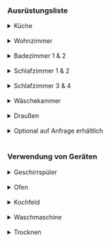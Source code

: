 ### Ausrüstungsliste

<details>
<summary>Küche</summary>
<ul>
<li>Mikrowelle</li>
<li>Kaffeemaschine</li>
<li>Toaster</li>
<li>Wasserkocher</li>
<li>Backofen</li>
<li>Geschirrspülmaschine</li>
<li>Töpfe</li>
<li>Kleingerät</li>
<li>Abwasch</li>
</ul>
</details>

<br />

<details>
<summary>Wohnzimmer</summary>
<ul>
<li>Fernseher</li>
<li>140cm Schlafsofa</li>
<li>Holzofen</li>
</ul>
</details>

<br />

<details>
<summary>Badezimmer 1 & 2</summary>
<ul>
<li>Haartrockner</li>
<li>Handtücher</li>
</ul>
</details>

<br />

<details>
<summary>Schlafzimmer 1 & 2</summary>
<ul>
<li>Fernseher</li>
<li>160cm Bett</li>
<li>Kissen</li>
<li>Bettdecke</li>
<li>Kleiderbügel</li>
<li>2 Bademäntel</li>
</ul>
</details>

<br/>

<details>
<summary>Schlafzimmer 3 & 4</summary>
<ul>
<li>Fernseher</li>
<li>2 Betten 80cm</li>
<li>Kissen</li>
<li>Bettdecke</li>
<li>Kleiderbügel</li>
<li>2 Bademäntel</li>
</ul>
</details>

<br />
<details>
<summary>Wäschekammer</summary>

<ul>
<li>Wasch-/Trocknungsmaschine</li>
<li>Vakuum</li>
<li>Bügeleisen und Bügelbrett</li>
<li>Reinigungsmittel</li>
</ul>

</details>

<br />

<details>
<summary>Draußen</summary>
<ul>
<li>Gartentisch und Stühle</li>
<li>Liegestühle</li>
<li>Grill</li>
<li>Sonnenschirm</li>
<li>SPA</li>

</details>

<br />

<details>
<summary>Optional auf Anfrage erhältlich</summary>
<ul>
<li>Babyausstattung</li>
<li>Hochstuhl</li>
<li>Reisebett</li>
<li>Wäscheleine</li>
</ul>
</details>

<br />

### Verwendung von Geräten

<details>
<summary>Geschirrspüler</summary>  
<ol>
<li>Öffnen Sie die Tür</li>
<li>Geschirrspüler einschalten</li>
<li>Das ECO 50 ° -Programm blinkt automatisch</li>
<li>Wählen Sie ein Programm</li>
<li>Platziere die Kapsel</li>
<li>Drücken Sie die START-Taste</li>
<li>Schließe die Tür</li>
<li>Das Programm beginnt</li>
</ol>
</details>

<br />

<details>
<summary>Ofen</summary>  
<ol>
<li>Zünde den Ofen an</li>
<li>Berühren Sie das ofenförmige Feld, um den Kochmodus auszuwählen</li>
<li>Stellen Sie den Kochmodus mit dem Steuerring ein</li>
<li>Berühren Sie das thermometerförmige Feld. Stellen Sie die Temperatur mit dem Kontrollring ein</li>
<li>Starten Sie mit der Start/Stopp-Taste</li>
<li>Das Gerät beginnt sich zu erwärmen, sobald die Temperatur erreicht ist, gibt der Ofen ein Signal aus</li>
</ol>

**Der Ofen wird durch Pyrolyse gereinigt, keine Scheuermittel verwenden**

</details>

<br />

<details>
<summary>Kochfeld</summary>
<ol>
<li>Kochfeld einschalten</li>
<li>Wählen Sie die gewünschte Leistungsstufe der Kochzone</li>
</ol>

**Kindersicherung: Aktivieren: Drücken Sie das Schlüsselsymbol ca. 5 Sekunden lang (Platte aus). Deaktivieren: Drücken Sie das Tastensymbol ca. 5 Sekunden lang. Blockierung wurde deaktiviert**

</details>

<br />

<details>
<summary>Waschmaschine</summary>
<ol>
<li>Öffne die Tür und lade die Wäsche</li>
<li>Drücken Sie die Ein/Aus-Taste</li>
<li>Wählen Sie ein Programm</li>
<li>Wählen Sie die Optionen (Temperatur, Schleuderdrehzahl usw.)</li>
<li>Pulver hinzufügen</li>
<li>Drücken Sie Start/Pause</li>
</ol>
</details>

<br />

<details>
<summary>Trocknen</summary>
<ol>
<li>Müssen Sie die Tür und beladen Sie die nasse Wäsche (nicht mehr als 5 kg)</li>
<li>Drücken Sie die Ein/Aus-Taste</li>
<li>Berühren Sie nicht die zentrale Programmauswahltaste</li>
<li>Wählen Sie den gewünschten Trocknungsmodus in den Optionen</li>
<li>Drücken Sie die Start/Pause-Taste</li>
</ol>

**Es ist normal, dass die "Baumwoll" -Diode standardmäßig eingeschaltet bleibt. Es hängt nicht mit der Art der Kleidung zusammen. Die tatsächliche Trocknungszeit kann je nach Ladegewicht, Luftfeuchtigkeit usw. von der angegebenen Trocknungszeit abweichen.**

</details>
